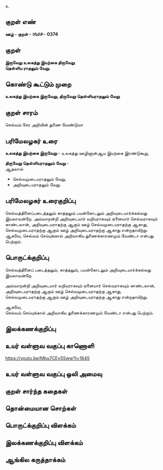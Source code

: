 உ

## குறள் எண் 

**ஊழ் - குறள் - ௦௩௭௪ - 0374**  

## குறள் 

**இருவேறு உலகத்து இயற்கை திருவேறு  
தெள்ளிய ராதலும் வேறு.**

## கொண்டு கூட்டும் முறை

**உலகத்து இயற்கை இருவேறு, திருவேறு தெள்ளியராதலும் வேறு**

## குறள் சாரம் 

செல்வம் சேர அறிவின் துணை வேண்டுமா  

## பரிமேலழகர் உரை

**உலகத்து இயற்கை இருவேறு** - உலகத்து ஊழினான்ஆய இயற்கை இரண்டுகூறு,  

**திருவேறு தெள்ளியராதலும் வேறு** -  
ஆதலால்  
* செல்வமுடையராதலும் வேறு,  
* அறிவுடையராதலும் வேறு.  

## பரிமேலழகர் உரைகுறிப்பு   

செல்வத்தினைப்படைத்தலும் காத்தலும் பயன்கோடலும் அறிவுடையார்க்கல்லது இயலாவன்றே. அவ்வாறன்றி அறிவுடையார் வறியராகவும் ஏனையார் செல்வராகவும் காண்டலான், அறிவுடையராதற்கு ஆகும் ஊழ் செல்வமுடையராதற்கு ஆகாது, செல்வமுடையராதற்கு ஆகும் ஊழ் அறிவுடையராதற்கு ஆகாது என்றதாயிற்று. ஆகவே, செல்வம் செய்யுங்கால் அறிவாகிய துணைக்காரணமும் வேண்டா என்பது பெற்றாம்.   

## பொருட்க்குறிப்பு 

செல்வத்தினைப் படைத்தலும், காத்தலும், பயன்கோடலும் அறிவுடையார்க்கல்லது இயலாவன்றே. 

அவ்வாறன்றி அறிவுடையார் வறியராகவும் ஏனையார் செல்வராகவும் காண்டலான்,  
அறிவுடையராதற்கு ஆகும் ஊழ் செல்வமுடையராதற்கு ஆகாது,  
செல்வமுடையராதற்கு ஆகும் ஊழ் அறிவுடையராதற்கு ஆகாது என்றதாயிற்று.    

ஆகவே,  
செல்வம் செய்யுங்கால் அறிவாகிய துணைக்காரணமும் வேண்டா என்பது பெற்றாம்.   

## இலக்கணக்குறிப்பு  


## உயர் வள்ளுவ வகுப்பு காணொளி

https://youtu.be/Mbu7CEy5Sww?t=1645

## உயர் வள்ளுவ வகுப்பு ஒலி அமைவு 

 
## குறள் சார்ந்த கதைகள் 


## தொன்மையான சொற்கள்


## பொருட்க்குறிப்பு விளக்கம்


## இலக்கணக்குறிப்பு விளக்கம்


## ஆங்கில கருத்தாக்கம் 



